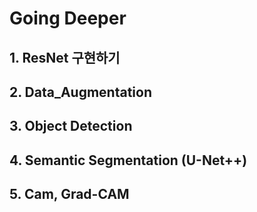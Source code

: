 # Going Deeper



## 1. ResNet 구현하기



## 2. Data_Augmentation



## 3. Object Detection



## 4. Semantic Segmentation (U-Net++)



## 5. Cam, Grad-CAM
